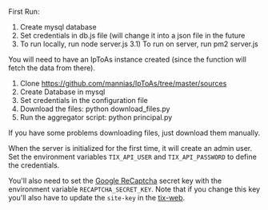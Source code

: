 First Run:

1) Create mysql database
2) Set credentials in db.js file (will change it into a json file in the future
3) To run locally, run node server.js
3.1) To run on server, run pm2 server.js


You will need to have an IpToAs instance created (since the function will fetch the data from there).
1) Clone https://github.com/mannias/IpToAs/tree/master/sources
2) Create Database in mysql
3) Set credentials in the configuration file
4) Download the files: python download_files.py
5) Run the aggregator script: python principal.py

If you have some problems downloading files, just download them manually.

When the server is initialized for the first time, it will create an admin user. Set the environment variables `TIX_API_USER` and `TIX_API_PASSWORD` to define the credentials.

You'll also need to set the [Google ReCaptcha](https://developers.google.com/recaptcha/docs/display) secret key with the environment variable `RECAPTCHA_SECRET_KEY`. Note that if you change this key you'll also have to update the `site-key` in the [tix-web](https://developers.google.com/recaptcha/docs/display).
